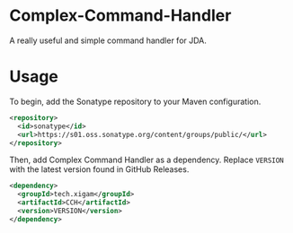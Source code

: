 # Complex-Command-Handler
A really useful and simple command handler for JDA.

# Usage
To begin, add the Sonatype repository to your Maven configuration.
```xml
<repository>
  <id>sonatype</id>
  <url>https://s01.oss.sonatype.org/content/groups/public/</url>
</repository>
```

Then, add Complex Command Handler as a dependency.
Replace `VERSION` with the latest version found in GitHub Releases.
```xml
<dependency>
  <groupId>tech.xigam</groupId>
  <artifactId>CCH</artifactId>
  <version>VERSION</version>
</dependency>
```
